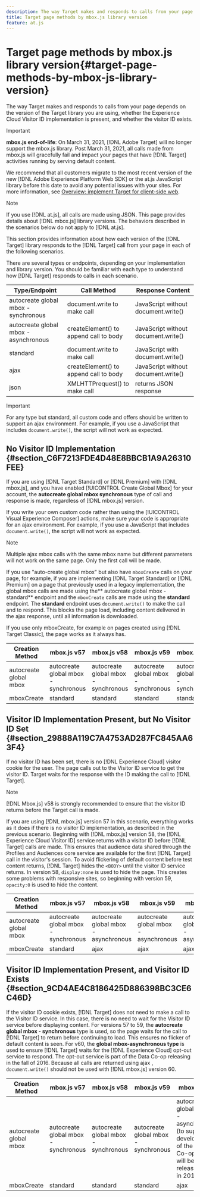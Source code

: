 ```yaml
---
description: The way Target makes and responds to calls from your page depends on the version of the Target library you are using, whether the Experience Cloud Visitor ID implementation is present, and whether the visitor ID exists.
title: Target page methods by mbox.js library version
feature: at.js
---
```


# Target page methods by mbox.js library version{#target-page-methods-by-mbox-js-library-version}

The way Target makes and responds to calls from your page depends on the version of the Target library you are using, whether the Experience Cloud Visitor ID implementation is present, and whether the visitor ID exists.

>[!IMPORTANT]
>
>**mbox.js end-of-life**: On March 31, 2021, [!DNL Adobe Target] will no longer support the mbox.js library. Post March 31, 2021, all calls made from mbox.js will gracefully fail and impact your pages that have [!DNL Target] activities running by serving default content.
>
>We recommend that all customers migrate to the most recent version of the new [!DNL Adobe Experience Platform Web SDK] or the at.js JavaScript library before this date to avoid any potential issues with your sites. For more information, see [Overview: implement Target for client-side web](/help/c-implementing-target/c-implementing-target-for-client-side-web/implement-target-for-client-side-web.md).

>[!NOTE]
>
>If you use [!DNL at.js], all calls are made using JSON. This page provides details about [!DNL mbox.js] library versions. The behaviors described in the scenarios below do not apply to [!DNL at.js].

This section provides information about how each version of the [!DNL Target] library responds to the [!DNL Target] call from your page in each of the following scenarios.

There are several types or endpoints, depending on your implementation and library version. You should be familiar with each type to understand how [!DNL Target] responds to calls in each scenario.

| Type/Endpoint | Call Method | Response Content |
|--- |--- |--- |
|autocreate global mbox - synchronous|document.write to make call|JavaScript without document.write()|
|autocreate global mbox - asynchronous|createElement() to append call to body|JavaScript without document.write()|
|standard|document.write to make call|JavaScript with document.write()|
|ajax|createElement() to append call to body|JavaScript without document.write()|
|json|XMLHTTPrequest() to make call|returns JSON response|

>[!IMPORTANT]
>
>For any type but standard, all custom code and offers should be written to support an ajax environment. For example, if you use a JavaScript that includes `document.write()`, the script will not work as expected.

## No Visitor ID Implementation {#section_C6F7213FDE4D48E8BBCB1A9A26310FEE}

If you are using [!DNL Target Standard] or [!DNL Premium] with [!DNL mbox.js], and you have enabled [!UICONTROL Create Global Mbox] for your account, the **autocreate global mbox synchronous** type of call and response is made, regardless of [!DNL mbox.js] version.

If you write your own custom code rather than using the [!UICONTROL Visual Experience Composer] actions, make sure your code is appropriate for an ajax environment. For example, if you use a JavaScript that includes `document.write()`, the script will not work as expected.

>[!NOTE]
>
>Multiple ajax mbox calls with the same mbox name but different parameters will not work on the same page. Only the first call will be made.

If you use "auto-create global mbox" but also have `mboxCreate` calls on your page, for example, if you are implementing [!DNL Target Standard] or [!DNL Premium] on a page that previously used in a legacy implementation, the global mbox calls are made using the** autocreate global mbox - standard** endpoint and the `mboxCreate` calls are made using the **standard** endpoint. The **standard** endpoint uses `document.write()` to make the call and to respond. This blocks the page load, including content delivered in the ajax response, until all information is downloaded.

If you use only mboxCreate, for example on pages created using [!DNL Target Classic], the page works as it always has.

|  Creation Method  | mbox.js v57  | mbox.js v58  | mbox.js v59  | mbox.js v60  |
|---|---|---|---|---|
|  autocreate global mbox  | autocreate global mbox - synchronous  | autocreate global mbox - synchronous  | autocreate global mbox - synchronous  | autocreate global mbox - synchronous  |
|  mboxCreate  | standard  | standard  | standard  | standard  |

## Visitor ID Implementation Present, but No Visitor ID Set {#section_29888A119C7A4753AD287FC845AA63F4}

If no visitor ID has been set, there is no [!DNL Experience Cloud] visitor cookie for the user. The page calls out to the Visitor ID service to get the visitor ID. Target waits for the response with the ID making the call to [!DNL Target].

>[!NOTE]
>
>[!DNL Mbox.js] v58  is strongly recommended to ensure that the visitor ID returns before the Target call is made.

If you are using [!DNL mbox.js] version 57 in this scenario, everything works as it does if there is no visitor ID implementation, as described in the previous scenario. Beginning with [!DNL mbox.js] version 58, the [!DNL Experience Cloud Visitor ID] service returns with a visitor ID before [!DNL Target] calls are made. This ensures that audience data shared through the Profiles and Audiences core service are available for the first [!DNL Target] call in the visitor's session. To avoid flickering of default content before test content returns, [!DNL Target] hides the `<BODY>` until the visitor ID service returns. In version 58, `display:none` is used to hide the page. This creates some problems with responsive sites, so beginning with version 59, `opacity:0` is used to hide the content.

|  Creation Method  | mbox.js v57  | mbox.js v58  | mbox.js v59  | mbox.js v60  |
|---|---|---|---|---|
|  autocreate global mbox  | autocreate global mbox - synchronous  | autocreate global mbox - asynchronous  | autocreate global mbox - asynchronous  | autocreate global mbox - asynchronous  |
|  mboxCreate  | standard  | ajax  | ajax  | ajax  |

## Visitor ID Implementation Present, and Visitor ID Exists {#section_9CD4AE4C8186425D886398BC3CE6C46D}

If the visitor ID cookie exists, [!DNL Target] does not need to make a call to the Visitor ID service. In this case, there is no need to wait for the Visitor ID service before displaying content. For versions 57 to 59, the **autocreate global mbox - synchronous** type is used, so the page waits for the call to [!DNL Target] to return before continuing to load. This ensures no flicker of default content is seen. For v60, the **global mbox-asynchronous type** is used to ensure [!DNL Target] waits for the [!DNL Experience Cloud] opt-out service to respond. The opt-out service is part of the Data Co-op releasing in the fall of 2016. Because all calls are returned using ajax , `document.write()` should not be used with [!DNL mbox.js] version 60.

|  Creation Method  | mbox.js v57  | mbox.js v58  | mbox.js v59  | mbox.js v60  |
|---|---|---|---|---|
|  autocreate global mbox  | autocreate global mbox - synchronous  | autocreate global mbox - synchronous  | autocreate global mbox - synchronous  | autocreate global mbox - asynchronous (to support development of the Data Co-op, which will be released later in 2016)  |
|  mboxCreate  | standard  | standard  | standard  | ajax  |